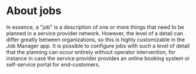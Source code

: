 # About jobs

In essence, a "job" is a description of one or more things that need to be planned in a service provider network. However, the level of a detail can differ greatly between organizations, so this is highly customizable in the Job Manager app. It is possible to configure jobs with such a level of detail that the planning can occur entirely without operator intervention, for instance in case the service provider provides an online booking system or self-service portal for end-customers.
